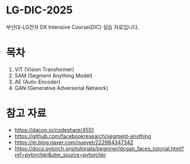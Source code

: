 # LG-DIC-2025
부산대-LG전자 DX Intensive Course(DIC) 실습 자료입니다.

# 목차
1. ViT (Vision Transformer)
2. SAM (Segment Anything Model)
3. AE (Auto-Encoder)
4. GAN (Generative Adverserial Network)

# 참고 자료
- https://dacon.io/codeshare/4551
- https://github.com/facebookresearch/segment-anything
- https://m.blog.naver.com/nueyet/222984347342
- https://docs.pytorch.org/tutorials/beginner/dcgan_faces_tutorial.html?ref=pytorchkr&utm_source=pytorchkr
